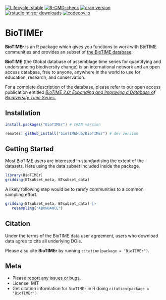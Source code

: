 <!-- badges: start -->
[![Lifecycle: stable](https://img.shields.io/badge/Lifecycle-stable-green.svg)](https://lifecycle.r-lib.org/articles/stages.html#stable)
[![R-CMD-check](https://github.com/bioTIMEHub/BioTIMEr/actions/workflows/R-CMD-check.yaml/badge.svg)](https://github.com/bioTIMEHub/BioTIMEr/actions/workflows/R-CMD-check.yaml)
[![cran version](https://www.r-pkg.org/badges/version/BioTIMEr)](https://cran.r-project.org/package=BioTIMEr)
[![rstudio mirror downloads](https://cranlogs.r-pkg.org/badges/BioTIMEr)](https://github.com/r-hub/cranlogs.app)
[![codecov.io](https://codecov.io/github/bioTIMEHub/BioTIMEr/coverage.svg?branch=main)](https://app.codecov.io/github/bioTIMEHub/BioTIMEr?branch=main)

<!-- badges: end -->

# BioTIMEr

**BioTIMEr** is an R package which gives you functions to work with BioTIME communities and provides an subset of [the BioTIME database](https://biotime.st-andrews.ac.uk/).

**BioTIME** (the Global database of assemblage time series for quantifying and
understanding biodiversity change) is an international network and an open access
database, free to anyone, anywhere in the world to use for education, research,
and conservation.

For a complete description of the database, please refer to our open access publication entitled [_BioTIME 2.0: Expanding and Improving a Database of Biodiversity Time Series._](https://doi.org/10.1111/geb.70003)

## Installation

```r
install.packages("BioTIMEr") # CRAN version
```

```r
remotes::github_install("bioTIMEHub/BioTIMEr") # dev version
```

## Getting Started

Most BioTIME users are interested in standardising the extent of the datasets.
Here using the data subset included inside the package.

```r
library(BioTIMEr)
gridding(BTsubset_meta, BTsubset_data)
```

A likely following step would be to rarefy communities to a common sampling effort.

```r
gridding(BTsubset_meta, BTsubset_data) |>
   resampling("ABUNDANCE")
```

## Citation

Under the terms of the BioTIME data user agreement, users who download data agree to cite all underlying DOIs.

Please also cite **BioTIMEr** by running `citation(package = "BioTIMEr")`.

## Meta

* Please [report any issues or bugs](https://github.com/bioTIMEhub/BioTIMEr/issues).
* License: MIT
* Get citation information for `BioTIMEr` in R doing `citation(package = 'BioTIMEr')`
